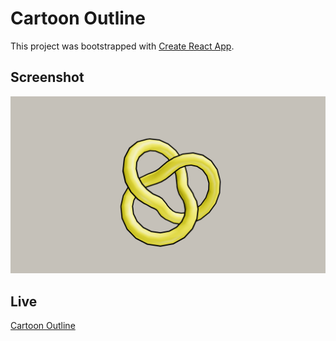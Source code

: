 # Cartoon Outline

This project was bootstrapped with [Create React App](https://github.com/facebook/create-react-app).

## Screenshot

![CartoonOutline](cartoon-outline.png)

## Live

[Cartoon Outline](https://cartoon-outline.netlify.app/)
